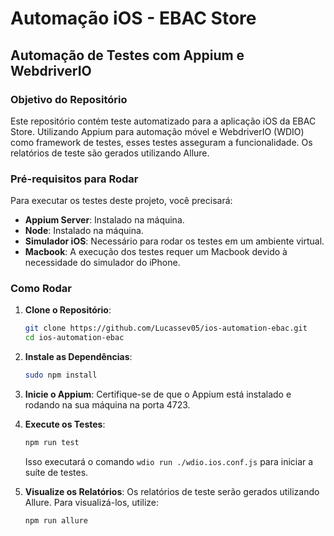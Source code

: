 # Automação iOS - EBAC Store

## Automação de Testes com Appium e WebdriverIO

### Objetivo do Repositório

Este repositório contém teste automatizado para a aplicação iOS da EBAC Store. Utilizando Appium para automação móvel e WebdriverIO (WDIO) como framework de testes, esses testes asseguram a funcionalidade. Os relatórios de teste são gerados utilizando Allure.

### Pré-requisitos para Rodar

Para executar os testes deste projeto, você precisará:

- **Appium Server**: Instalado na máquina.
- **Node**: Instalado na máquina.
- **Simulador iOS**: Necessário para rodar os testes em um ambiente virtual.
- **Macbook**: A execução dos testes requer um Macbook devido à necessidade do simulador do iPhone.

### Como Rodar

1. **Clone o Repositório**:

   ```bash
   git clone https://github.com/Lucassev05/ios-automation-ebac.git
   cd ios-automation-ebac
   ```

2. **Instale as Dependências**:

   ```bash
   sudo npm install
   ```

3. **Inicie o Appium**:
   Certifique-se de que o Appium está instalado e rodando na sua máquina na porta 4723.

4. **Execute os Testes**:

   ```bash
   npm run test
   ```

   Isso executará o comando `wdio run ./wdio.ios.conf.js` para iniciar a suíte de testes.

5. **Visualize os Relatórios**:
   Os relatórios de teste serão gerados utilizando Allure. Para visualizá-los, utilize:
   ```bash
   npm run allure
   ```
